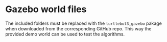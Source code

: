 # Gazebo world files

The included folders must be replaced with the `turtlebot3_gazebo` pakage when downloaded from the corresponding GitHub repo. This way the provided demo world can be used to test the algorithms.
